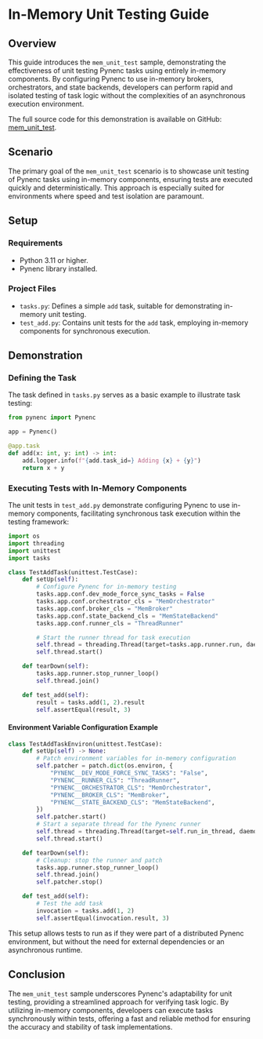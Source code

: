 # In-Memory Unit Testing Guide

## Overview

This guide introduces the `mem_unit_test` sample, demonstrating the effectiveness of unit testing Pynenc tasks using entirely in-memory components. By configuring Pynenc to use in-memory brokers, orchestrators, and state backends, developers can perform rapid and isolated testing of task logic without the complexities of an asynchronous execution environment.

The full source code for this demonstration is available on GitHub: [mem_unit_test](https://github.com/pynenc/samples/tree/main/mem_unit_test).

## Scenario

The primary goal of the `mem_unit_test` scenario is to showcase unit testing of Pynenc tasks using in-memory components, ensuring tests are executed quickly and deterministically. This approach is especially suited for environments where speed and test isolation are paramount.

## Setup

### Requirements

- Python 3.11 or higher.
- Pynenc library installed.

### Project Files

- `tasks.py`: Defines a simple `add` task, suitable for demonstrating in-memory unit testing.
- `test_add.py`: Contains unit tests for the `add` task, employing in-memory components for synchronous execution.

## Demonstration

### Defining the Task

The task defined in `tasks.py` serves as a basic example to illustrate task testing:

```python
from pynenc import Pynenc

app = Pynenc()

@app.task
def add(x: int, y: int) -> int:
    add.logger.info(f"{add.task_id=} Adding {x} + {y}")
    return x + y
```

### Executing Tests with In-Memory Components

The unit tests in `test_add.py` demonstrate configuring Pynenc to use in-memory components, facilitating synchronous task execution within the testing framework:

```python
import os
import threading
import unittest
import tasks

class TestAddTask(unittest.TestCase):
    def setUp(self):
        # Configure Pynenc for in-memory testing
        tasks.app.conf.dev_mode_force_sync_tasks = False
        tasks.app.conf.orchestrator_cls = "MemOrchestrator"
        tasks.app.conf.broker_cls = "MemBroker"
        tasks.app.conf.state_backend_cls = "MemStateBackend"
        tasks.app.conf.runner_cls = "ThreadRunner"

        # Start the runner thread for task execution
        self.thread = threading.Thread(target=tasks.app.runner.run, daemon=True)
        self.thread.start()

    def tearDown(self):
        tasks.app.runner.stop_runner_loop()
        self.thread.join()

    def test_add(self):
        result = tasks.add(1, 2).result
        self.assertEqual(result, 3)
```

#### Environment Variable Configuration Example

```python
class TestAddTaskEnviron(unittest.TestCase):
    def setUp(self) -> None:
        # Patch environment variables for in-memory configuration
        self.patcher = patch.dict(os.environ, {
            "PYNENC__DEV_MODE_FORCE_SYNC_TASKS": "False",
            "PYNENC__RUNNER_CLS": "ThreadRunner",
            "PYNENC__ORCHESTRATOR_CLS": "MemOrchestrator",
            "PYNENC__BROKER_CLS": "MemBroker",
            "PYNENC__STATE_BACKEND_CLS": "MemStateBackend",
        })
        self.patcher.start()
        # Start a separate thread for the Pynenc runner
        self.thread = threading.Thread(target=self.run_in_thread, daemon=True)
        self.thread.start()

    def tearDown(self):
        # Cleanup: stop the runner and patch
        tasks.app.runner.stop_runner_loop()
        self.thread.join()
        self.patcher.stop()

    def test_add(self):
        # Test the add task
        invocation = tasks.add(1, 2)
        self.assertEqual(invocation.result, 3)
```

This setup allows tests to run as if they were part of a distributed Pynenc environment, but without the need for external dependencies or an asynchronous runtime.

## Conclusion

The `mem_unit_test` sample underscores Pynenc's adaptability for unit testing, providing a streamlined approach for verifying task logic. By utilizing in-memory components, developers can execute tasks synchronously within tests, offering a fast and reliable method for ensuring the accuracy and stability of task implementations.
